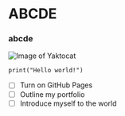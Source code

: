 # ABCDE
### abcde
![Image of Yaktocat](https://octodex.github.com/images/yaktocat.png)
```
print("Hello world!")
```
- [ ] Turn on GitHub Pages
- [ ] Outline my portfolio
- [ ] Introduce myself to the world

